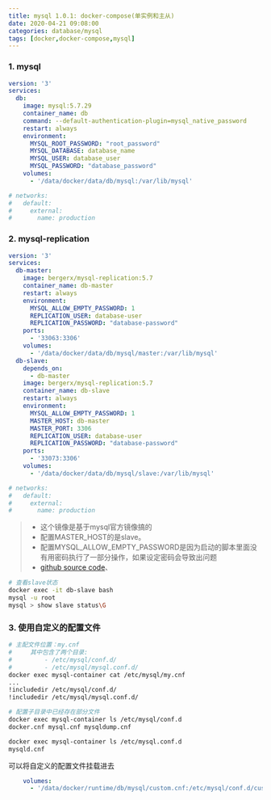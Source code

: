 ```yaml
---
title: mysql 1.0.1: docker-compose(单实例和主从)
date: 2020-04-21 09:08:00
categories: database/mysql
tags: [docker,docker-compose,mysql]
---
```


### 1. mysql
``` yaml
version: '3'
services:
  db:
    image: mysql:5.7.29
    container_name: db
    command: --default-authentication-plugin=mysql_native_password
    restart: always
    environment:
      MYSQL_ROOT_PASSWORD: "root_password"
      MYSQL_DATABASE: database_name
      MYSQL_USER: database_user
      MYSQL_PASSWORD: "database_password"
    volumes:
      - '/data/docker/data/db/mysql:/var/lib/mysql'

# networks:
#   default:
#     external:
#       name: production
```

### 2. mysql-replication
``` yaml
version: '3'
services:
  db-master:
    image: bergerx/mysql-replication:5.7
    container_name: db-master
    restart: always
    environment:
      MYSQL_ALLOW_EMPTY_PASSWORD: 1
      REPLICATION_USER: database-user
      REPLICATION_PASSWORD: "database-password"
    ports:
      - '33063:3306'
    volumes:
      - '/data/docker/data/db/mysql/master:/var/lib/mysql'
  db-slave:
    depends_on:
      - db-master
    image: bergerx/mysql-replication:5.7
    container_name: db-slave
    restart: always
    environment:
      MYSQL_ALLOW_EMPTY_PASSWORD: 1
      MASTER_HOST: db-master
      MASTER_PORT: 3306 
      REPLICATION_USER: database-user
      REPLICATION_PASSWORD: "database-password"
    ports:
      - '33073:3306'
    volumes:
      - '/data/docker/data/db/mysql/slave:/var/lib/mysql'

# networks:
#   default:
#     external:
#       name: production
```
> - 这个镜像是基于mysql官方镜像搞的
> - 配置MASTER_HOST的是slave。
> - 配置MYSQL_ALLOW_EMPTY_PASSWORD是因为启动的脚本里面没有用密码执行了一部分操作，如果设定密码会导致出问题
> - [github source code](https://github.com/bergerx/docker-mysql-replication)、

``` bash
# 查看slave状态
docker exec -it db-slave bash
mysql -u root
mysql > show slave status\G
``` 

### 3. 使用自定义的配置文件
``` bash
# 主配文件位置：my.cnf
#     其中包含了两个目录:
#         - /etc/mysql/conf.d/
#         - /etc/mysql/mysql.conf.d/
docker exec mysql-container cat /etc/mysql/my.cnf
...
!includedir /etc/mysql/conf.d/
!includedir /etc/mysql/mysql.conf.d/

# 配置子目录中已经存在部分文件
docker exec mysql-container ls /etc/mysql/conf.d
docker.cnf mysql.cnf mysqldump.cnf

docker exec mysql-container ls /etc/mysql.conf.d
mysqld.cnf
```

可以将自定义的配置文件挂载进去
``` yaml
    volumes:
      - '/data/docker/runtime/db/mysql/custom.cnf:/etc/mysql/conf.d/custom.cnf'
```